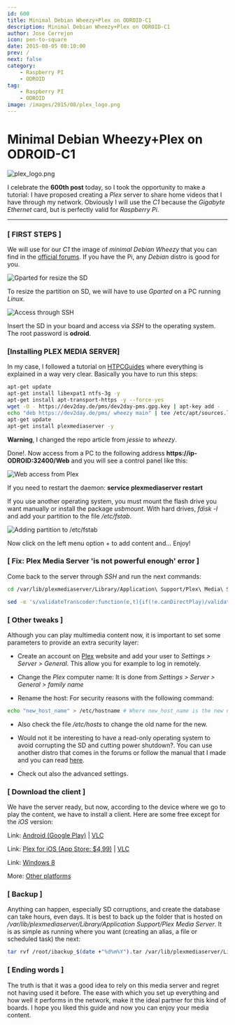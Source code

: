```yaml
---
id: 600
title: Minimal Debian Wheezy+Plex on ODROID-C1
description: Minimal Debian Wheezy+Plex on ODROID-C1
author: Jose Cerrejon
icon: pen-to-square
date: 2015-08-05 08:10:00
prev: /
next: false
category:
    - Raspberry PI
    - ODROID
tag:
    - Raspberry PI
    - ODROID
image: /images/2015/08/plex_logo.png
---
```


# Minimal Debian Wheezy+Plex on ODROID-C1

![plex_logo.png](/images/2015/08/plex_logo.png)

I celebrate the **600th post** today, so I took the opportunity to make a tutorial: I have proposed creating a _Plex_ server to share home videos that I have through my network. Obviously I will use the _C1_ because the _Gigabyte Ethernet_ card, but is perfectly valid for _Raspberry Pi_.

---

### [ FIRST STEPS ]

We will use for our _C1_ the image of _minimal Debian Wheezy_ that you can find in the [official forums](https://forum.odroid.com/viewtopic.php?f=114&t=8084). If you have the Pi, any _Debian_ distro is good for you.

![Gparted for resize the SD](/images/2015/08/plex_C1_01.png "Gparted for resize the SD")

To resize the partition on SD, we will have to use _Gparted_ on a PC running _Linux_.

![Access through SSH](/images/2015/08/plex_C1_02.png "Access through SSH")

Insert the SD in your board and access via _SSH_ to the operating system. The root password is **odroid**.

### [Installing PLEX MEDIA SERVER]

In my case, I followed a tutorial on [HTPCGuides](https://www.htpcguides.com/install-plex-media-server-on-odroid-lubuntu-and-debian/) where everything is explained in a way very clear. Basically you have to run this steps:

```bash
apt-get update
apt-get install libexpat1 ntfs-3g -y
apt-get install apt-transport-https -y --force-yes
wget -O - https://dev2day.de/pms/dev2day-pms.gpg.key | apt-key add -
echo "deb https://dev2day.de/pms/ wheezy main" | tee /etc/apt/sources.list.d/pms.list
apt-get update
apt-get install plexmediaserver -y
```

**Warning**, I changed the repo article from _jessie_ to _wheezy_.

Done!. Now access from a PC to the following address **https://ip-ODROID:32400/Web** and you will see a control panel like this:

![Web access from Plex](/images/2015/08/plex_C1_03.png "Web access from Plex")

If you need to restart the daemon: **service plexmediaserver restart**

If you use another operating system, you must mount the flash drive you want manually or install the package _usbmount_. With hard drives, _fdisk -l_ and add your partition to the file _/etc/fstab_.

![Adding partition to /etc/fstab](/images/2015/08/plex_C1_04.png "Adding partition to /etc/fstab")

Now click on the left menu option + to add content and... Enjoy!

### [ Fix: Plex Media Server 'is not powerful enough' error ]

Come back to the server through _SSH_ and run the next commands:

```bash
cd /var/lib/plexmediaserver/Library/Application\ Support/Plex\ Media\ Server/Plug-ins/WebClient.bundle/Contents/Resources/js/

sed -e 's/validateTranscoder:function(e,t){if(!e.canDirectPlay)/validateTranscoder:function(e,t){return false;if(!e.canDirectPlay)/ig' ./plex.js
```

### [ Other tweaks ]

Although you can play multimedia content now, it is important to set some parameters to provide an extra security layer:

-   Create an account on [Plex](https://plex.tv/users/sign_up) website and add your user to _Settings > Server > General_. This allow you for example to log in remotely.

-   Change the _Plex_ computer name: It is done from _Settings > Server > General > family name_

-   Rename the host: For security reasons with the following command:

```bash
echo "new_host_name" > /etc/hostname # Where new_host_name is the new name of your host
```

-   Also check the file _/etc/hosts_ to change the old name for the new.

-   Would not it be interesting to have a read-only operating system to avoid corrupting the SD and cutting power shutdown?. You can use another distro that comes in the forums or follow the manual that I made and you can read [here](/post.php?id=561).

-   Check out also the advanced settings.

### [ Download the client ]

We have the server ready, but now, according to the device where we go to play the content, we have to install a client. Here are some free except for the _iOS_ version:

Link: [Android (Google Play)](https://play.google.com/store/apps/details?id=com.plexapp.android) | [VLC](https://play.google.com/store/apps/details?id=org.videolan.vlc)

Link: [Plex for iOS (App Store: $4,99)](https://itunes.apple.com/es/app/plex/id383457673?mt=8) | [VLC](https://itunes.apple.com/es/app/vlc-for-ios/id650377962?mt=8)

Link: [Windows 8](https://apps.microsoft.com/webpdp/app/647bfcf7-7f87-4a72-ad86-2e6274f969e3)

More: [Other platforms](https://plex.tv/downloads#plex-apps)

### [ Backup ]

Anything can happen, especially SD corruptions, and create the database can take hours, even days. It is best to back up the folder that is hosted on _/var/lib/plexmediaserver/Library/Application Support/Plex Media Server_. It is as simple as running where you want (creating an alias, a file or scheduled task) the next:

```bash
tar rvf /root/ibackup_$(date +"%d%m%Y").tar /var/lib/plexmediaserver/Library/Application\ Support/Plex\ Media\ Server/
```

### [ Ending words ]

The truth is that it was a good idea to rely on this media server and regret not having used it before. The ease with which you set up everything and how well it performs in the network, make it the ideal partner for this kind of boards. I hope you liked this guide and now you can enjoy your media content.

